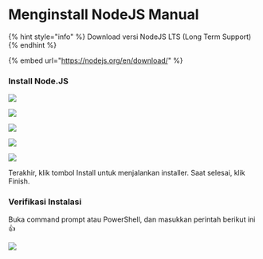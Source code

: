 # Menginstall NodeJS Manual

{% hint style="info" %}
Download versi NodeJS LTS (Long Term Support)&#x20;
{% endhint %}

{% embed url="https://nodejs.org/en/download/" %}

### Install Node.JS

![](https://blogs.masterweb.com/files/2020/05/Wizard.jpg)

![](https://blogs.masterweb.com/files/2020/05/Accept-terms.jpg)

![](https://blogs.masterweb.com/files/2020/05/Destination-folder.jpg)

![](https://blogs.masterweb.com/files/2020/05/Custom-setup.jpg)

![](https://blogs.masterweb.com/files/2020/05/Install.jpg)

Terakhir, klik tombol Install untuk menjalankan installer. Saat selesai, klik Finish.

### Verifikasi Instalasi

Buka command prompt atau PowerShell, dan masukkan perintah berikut ini :thumbsup:

![](https://blogs.masterweb.com/files/2020/05/Cek-versi-node-js-dan-npm.jpg)
